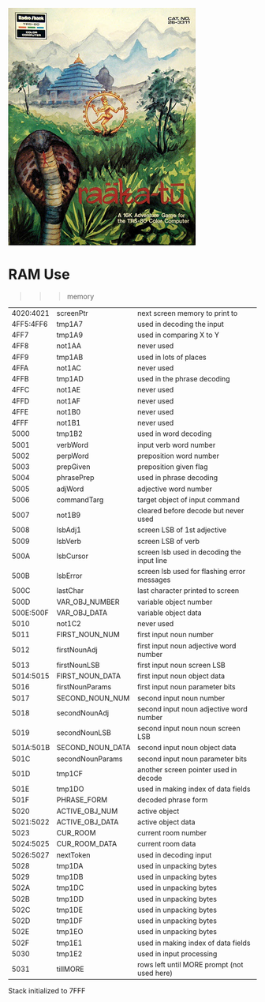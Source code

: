 ![RAM Use](trs80raakatu.jpg)

# RAM Use

>>> memory

| | | |
| --- | --- | --- |
| 4020:4021 | screenPtr             | next screen memory to print to |
| 4FF5:4FF6 | tmp1A7                | used in decoding the input |                   
| 4FF7      | tmp1A9                | used in comparing X to Y |                     
| 4FF8      | not1AA                | never used |
| 4FF9      | tmp1AB                | used in lots of places |                       
| 4FFA      | not1AC                | never used |
| 4FFB      | tmp1AD                | used in the phrase decoding |                  
| 4FFC      | not1AE                | never used |
| 4FFD      | not1AF                | never used |
| 4FFE      | not1B0                | never used |
| 4FFF      | not1B1                | never used |
| 5000      | tmp1B2                | used in word decoding |                        
| 5001      | verbWord              | input verb word number |                     
| 5002      | perpWord              | preposition word number |                     
| 5003      | prepGiven             | preposition given flag |                       
| 5004      | phrasePrep            | used in phrase decoding |                      
| 5005      | adjWord               | adjective word number |                        
| 5006      | commandTarg           | target object of input command |               
| 5007      | not1B9                | cleared before decode but never used |        
| 5008      | lsbAdj1               | screen LSB of 1st adjective |                  
| 5009      | lsbVerb               | screen LSB of verb |                           
| 500A      | lsbCursor             | screen lsb used in decoding the input line |   
| 500B      | lsbError              | screen lsb used for flashing error messages |  
| 500C      | lastChar              | last character printed to screen |             
| 500D      | VAR_OBJ_NUMBER        | variable object number |                       
| 500E:500F |  VAR_OBJ_DATA         | variable object data |                         
| 5010      | not1C2                | never used |
| 5011      | FIRST_NOUN_NUM        | first input noun number |                      
| 5012      | firstNounAdj          | first input noun adjective word number |
| 5013      | firstNounLSB          | first input noun screen LSB |                  
| 5014:5015 | FIRST_NOUN_DATA       | first input noun object data |                
| 5016      | firstNounParams       | first input noun parameter bits |             
| 5017      | SECOND_NOUN_NUM       | second input noun number |                     
| 5018      | secondNounAdj         | second input noun adjective word number |
| 5019      | secondNounLSB         | second input noun noun screen LSB |           
| 501A:501B | SECOND_NOUN_DATA      | second input noun object data |                
| 501C      | secondNounParams      | second input noun parameter bits |             
| 501D      | tmp1CF                | another screen pointer used in decode |       
| 501E      | tmp1DO                | used in making index of data fields |         
| 501F      | PHRASE_FORM           | decoded phrase form |                          
| 5020      | ACTIVE_OBJ_NUM        | active object |                                
| 5021:5022 | ACTIVE_OBJ_DATA       | active object data |                          
| 5023      | CUR_ROOM              | current room number |                         
| 5024:5025 | CUR_ROOM_DATA         | current room data |                          
| 5026:5027 | nextToken             | used in decoding input |                      
| 5028      | tmp1DA                | used in unpacking bytes |                      
| 5029      | tmp1DB                | used in unpacking bytes |                    
| 502A      | tmp1DC                | used in unpacking bytes |                     
| 502B      | tmp1DD                | used in unpacking bytes |                     
| 502C      | tmp1DE                | used in unpacking bytes |                      
| 502D      | tmp1DF                | used in unpacking bytes |                     
| 502E      | tmp1EO                | used in unpacking bytes |                      
| 502F      | tmp1E1                | used in making index of data fields |         
| 5030      | tmp1E2                | used in input processing |                    
| 5031      | tillMORE              | rows left until MORE prompt (not used here) |


Stack initialized to 7FFF
